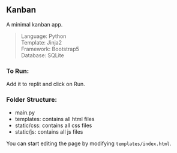 ## Kanban

A minimal kanban app.

> Language: Python \
> Template: Jinja2 \
> Framework: Bootstrap5 \
> Database: SQLite

### To Run:
Add it to replit and click on Run.

### Folder Structure:
- main.py
- templates: contains all html files
- static/css: contains all css files
- static/js: contains all js files

You can start editing the page by modifying `templates/index.html`.
